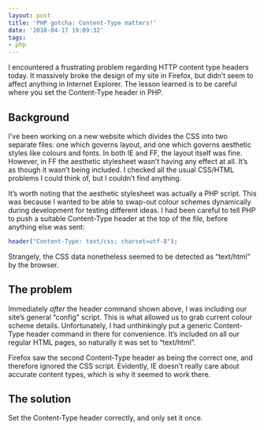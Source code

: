 ```yaml
---
layout: post
title: 'PHP gotcha: Content-Type matters!'
date: '2010-04-17 19:09:32'
tags:
- php
---
```


I encountered a frustrating problem regarding HTTP content type headers today. It massively broke the design of my site in Firefox, but didn’t seem to affect anything in Internet Explorer. The lesson learned is to be careful where you set the Content-Type header in PHP.

## Background

I’ve been working on a new website which divides the CSS into two separate files: one which governs layout, and one which governs aesthetic styles like colours and fonts. In both IE and FF, the layout itself was fine. However, in FF the aesthetic stylesheet wasn’t having any effect at all. It’s as though it wasn’t being included. I checked all the usual CSS/HTML problems I could think of, but I couldn’t find anything.

It’s worth noting that the aesthetic stylesheet was actually a PHP script. This was because I wanted to be able to swap-out colour schemes dynamically during development for testing different ideas. I had been careful to tell PHP to push a suitable Content-Type header at the top of the file, before anything else was sent:

```php
header("Content-Type: text/css; charset=utf-8");
```

Strangely, the CSS data nonetheless seemed to be detected as “text/html” by the browser.

## The problem

Immediately _after_ the header command shown above, I was including our site’s general “config” script. This is what allowed us to grab current colour scheme details. Unfortunately, I had unthinkingly put a generic Content-Type header command in there for convenience. It’s included on all our regular HTML pages, so naturally it was set to “text/html”.

Firefox saw the second Content-Type header as being the correct one, and therefore ignored the CSS script. Evidently, IE doesn’t really care about accurate content types, which is why it seemed to work there.

## The solution

Set the Content-Type header correctly, and only set it once.
